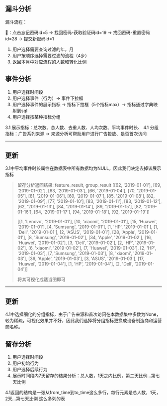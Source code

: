 ## 漏斗分析

漏斗流程：

🌰：点击忘记密码id=5 -> 找回密码-获取验证码id=19 -> 找回密码-重置密码id=28 -> 提交新密码id=1

1. 用户选择需要查询过滤的年，月
2. 用户按顺序选择需要过滤的流程（4步）
3. 返回本月中对应流程的人数和转化比例

## 事件分析

1. 用户选择时间段 
2. 用户选择事件（行为）-> 事件下拉框
3. 用户选择事件的展示指标 -> 指标下拉框（5个指标max）-> 指标通过字典映射到sql
4. 用户选择按某种指标分组

3.1 展示指标：总次数、总人数、去重人数、人均次数、平均事件时长、
4.1 分组指标：广告系列来源 -> 来源分析可帮助用户进行广告投放、是否首次访问

--- 
更新
---

3.1中平均事件时长属性在数据表中所有数据均为NULL，因此我们决定去掉该展示指标

> 留存分析返回结果: feature_result, group_result
[[62, '2019-01-01'], [69, '2019-01-02'], [63, '2019-01-03'], [66, '2019-01-04'], [70, '2019-01-05'], [81, '2019-01-06'], [69, '2019-01-07'], [85, '2019-01-08'], [82, '2019-01-09'], [77, '2019-01-10'], [83, '2019-01-11'], [83, '2019-01-12'], [62, '2019-01-13'], [84, '2019-01-14'], [89, '2019-01-15'], [82, '2019-01-16'], [64, '2019-01-17'], [94, '2019-01-18'], [92, '2019-01-19']]
>
> [[1, 'Lenovo', '2019-01-01'], [10, 'xiaomi', '2019-01-01'], [15, 'Huawei', '2019-01-01'], [4, 'Sumsung', '2019-01-01'], [1, 'HP', '2019-01-01'], [1, 'Dell', '2019-01-01'], [2, 'ASUS', '2019-01-01'], [28, 'Apple', '2019-01-01'], [8, 'Sumsung', '2019-01-02'], [34, 'Apple', '2019-01-02'], [16, 'Huawei', '2019-01-02'], [3, 'Dell', '2019-01-02'], [2, 'HP', '2019-01-02'], [6, 'xiaomi', '2019-01-02'], [7, 'Huawei', '2019-01-03'], [2, 'HP', '2019-01-03'], [7, 'Sumsung', '2019-01-03'], [8, 'xiaomi', '2019-01-03'], [36, 'Apple', '2019-01-03'], [3, 'ASUS', '2019-01-03'], [17, 'Huawei', '2019-01-04'], [1, 'HP', '2019-01-04'], [2, 'Dell', '2019-01-04']]
>
> 将其可视化成适当图即可

---
更新
---
4.1中选择细化的分组指标，由于广告来源和首次访问在本数据集中多数为None，较为稀疏，可视化效果并不好，因此我们选择将分组指标更换成设备制造商和运营商名称。

## 留存分析

1. 用户选择时间段
2. 用户初始行为
3. 用户选择后续行为
4. 展示时间段内7天留存的结果分析：总人数，1天之内比例，第二天比例...第七天比例

4.1返回的结构是一张从from_time到to_time这么多行，每行元素是总人数，1天，2天...第七天比例 这么多列的表